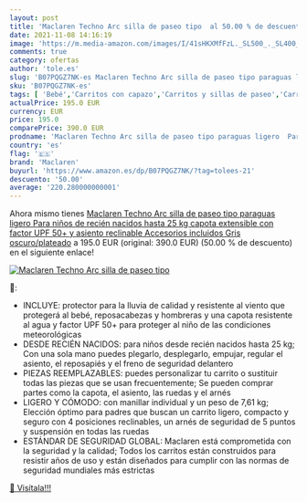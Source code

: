 ```yaml
---
layout: post
title: 'Maclaren Techno Arc silla de paseo tipo  al 50.00 % de descuento'
date: 2021-11-08 14:16:19
image: 'https://m.media-amazon.com/images/I/41sHKXMfFzL._SL500_._SL400_.jpg'
comments: true
category: ofertas
author: 'tole.es'
slug: 'B07PQGZ7NK-es Maclaren Techno Arc silla de paseo tipo paraguas ligero...'
sku: 'B07PQGZ7NK-es'
tags: [ 'Bebé','Carritos con capazo','Carritos y sillas de paseo','Carritos, sillas de paseo y accesorios','maclaren','nacido','recién', ]
actualPrice: 195.0 EUR
currency: EUR
price: 195.0
comparePrice: 390.0 EUR
prodname: 'Maclaren Techno Arc silla de paseo tipo paraguas ligero  Para niños de recién nacidos hasta 25 kg  capota extensible con factor UPF 50+ y asiento reclinable  Accesorios incluidos  Gris oscuro/plateado'
country: 'es'
flag: '🇪🇸'
brand: 'Maclaren'
buyurl: 'https://www.amazon.es/dp/B07PQGZ7NK/?tag=tolees-21'
descuento: '50.00'
average: '220.280000000001'
---
```


Ahora mismo tienes [Maclaren Techno Arc silla de paseo tipo paraguas ligero  Para niños de recién nacidos hasta 25 kg  capota extensible con factor UPF 50+ y asiento reclinable  Accesorios incluidos  Gris oscuro/plateado](https://www.amazon.es/dp/B07PQGZ7NK/?tag=tolees-21) a 195.0 EUR (original: 390.0 EUR) (50.00 %  de descuento) en el siguiente enlace!

[![Maclaren Techno Arc silla de paseo tipo ](https://m.media-amazon.com/images/I/41sHKXMfFzL._SL500_._SL400_.jpg)](https://www.amazon.es/dp/B07PQGZ7NK/?tag=tolees-21)

🔎:

- INCLUYE: protector para la lluvia de calidad y resistente al viento que protegerá al bebé, reposacabezas y hombreras y una capota resistente al agua y factor UPF 50+ para proteger al niño de las condiciones meteorológicas
- DESDE RECIÉN NACIDOS: para niños desde recién nacidos hasta 25 kg; Con una sola mano puedes plegarlo, desplegarlo, empujar, regular el asiento, el reposapiés y el freno de seguridad delantero
- PIEZAS REEMPLAZABLES: puedes personalizar tu carrito o sustituir todas las piezas que se usan frecuentemente; Se pueden comprar partes como la capota, el asiento, las ruedas y el arnés
- LIGERO Y CÓMODO: con manillar individual y un peso de 7,61 kg; Elección óptimo para padres que buscan un carrito ligero, compacto y seguro con 4 posiciones reclinables, un arnés de seguridad de 5 puntos y suspensión en todas las ruedas
- ESTÁNDAR DE SEGURIDAD GLOBAL: Maclaren está comprometida con la seguridad y la calidad; Todos los carritos están construidos para resistir años de uso y están diseñados para cumplir con las normas de seguridad mundiales más estrictas

[🛒 Visítala!!!](https://www.amazon.es/dp/B07PQGZ7NK/?tag=tolees-21)
